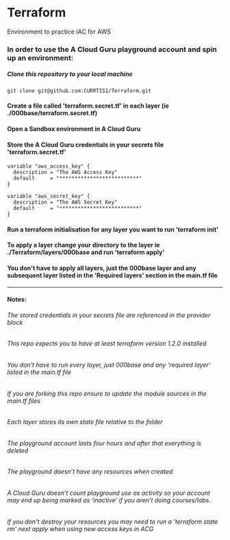 # Terraform

Environment to practice IAC for AWS

### In order to use the A Cloud Guru playground account and spin up an environment:

##### Clone this repository to your local machine
```
git clone git@github.com:CURRTIS1/Terraform.git
```

#### Create a file called 'terraform.secret.tf' in each layer (ie ./000base/terraform.secret.tf)

#### Open a Sandbox environment in A Cloud Guru

#### Store the A Cloud Guru credentials in your secrets file 'terraform.secret.tf'
```
variable "aws_access_key" {
  description = "The AWS Access Key"
  default     = "**************************"
}

variable "aws_secret_key" {
  description = "The AWS Secret Key"
  default     = "**************************"
}
```


#### Run a terraform initialisation for any layer you want to run 'terraform init'

#### To apply a layer change your directory to the layer ie ./Terraform/layers/000base and run 'terraform apply'

#### You don't have to apply all layers, just the 000base layer and any subsequent layer listed in the 'Required layers' section in the main.tf file

-----------------------------------------------------------------------------------------------

#### Notes:
###### The stored credentials in your secrets file are referenced in the provider block
###### This repo expects you to have at least terraform version 1.2.0 installed
###### You don't have to run every layer, just 000base and any 'required layer' listed in the main.tf file
###### If you are forking this repo ensure to update the module sources in the main.tf files
###### Each layer stores its own state file relative to the folder
###### The playground account lasts four hours and after that everything is deleted
###### The playground doesn’t have any resources when created
###### A Cloud Guru doesn’t count playground use as activity so your account may end up being marked as ‘inactive’ if you aren’t doing courses/labs.
###### If you don't destroy your resources you may need to run a 'terraform state rm' next apply when using new access keys in ACG